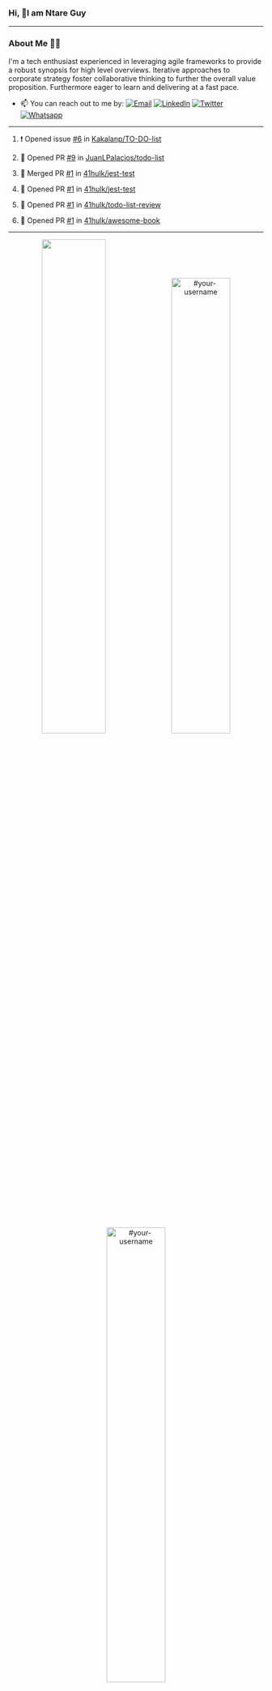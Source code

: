 ### Hi, 👋I am Ntare Guy

---

### About Me 👨‍💻

I'm a tech enthusiast experienced in leveraging agile frameworks to provide a robust synopsis for high level overviews. Iterative approaches to corporate strategy foster collaborative thinking to further the overall value proposition. Furthermore eager to learn and delivering at a fast pace.

- 📫 You can reach out to me by:
  [![Email](https://img.shields.io/badge/--gmail?label=Gmail&logo=Gmail&style=social)](mailto:gntare2@gmail.com)
  [![LinkedIn](https://img.shields.io/badge/--linkedin?label=LinkedIn&logo=LinkedIn&style=social)](https://www.linkedin.com/in/ntare-guy)
  [![Twitter](https://img.shields.io/badge/--twitter?label=Twitter&logo=Twitter&style=social)](https://twitter.com/ntare_guy)
  [![Whatsapp](https://img.shields.io/badge/--whatsapp?label=Whatsapp&logo=whatsapp&style=social)](https://api.whatsapp.com/send?phone=+250780770022&text=Hello%20Guy!%20%F0%9F%91%8B%F0%9F%8F%BB)

---

<!--START_SECTION:activity-->
1. ❗️ Opened issue [#6](https://github.com/Kakalanp/TO-DO-list/issues/6) in [Kakalanp/TO-DO-list](https://github.com/Kakalanp/TO-DO-list)

2. 💪 Opened PR [#9](https://github.com/JuanLPalacios/todo-list/pull/9) in [JuanLPalacios/todo-list](https://github.com/JuanLPalacios/todo-list)
3. 🎉 Merged PR [#1](https://github.com/41hulk/jest-test/pull/1) in [41hulk/jest-test](https://github.com/41hulk/jest-test)
4. 💪 Opened PR [#1](https://github.com/41hulk/jest-test/pull/1) in [41hulk/jest-test](https://github.com/41hulk/jest-test)
5. 💪 Opened PR [#1](https://github.com/41hulk/todo-list-review/pull/1) in [41hulk/todo-list-review](https://github.com/41hulk/todo-list-review)
5. 💪 Opened PR [#1](https://github.com/41hulk/awesome-book/pull/1) in [41hulk/awesome-book](https://github.com/41hulk/awesome-book)
<!--END_SECTION:activity-->

---

<p align="center">
<img width="50%" src="https://github-readme-stats.vercel.app/api?username=41hulk&theme=highcontrast&hide_border=true alt="#your-username" />
<img width="48%" src="https://github-readme-stats.vercel.app/api/top-langs?username=41hulk&show_icons=true&theme=dark&locale=en&layout=compact&hide_border=true" alt="#your-username" />
<img width="48%" src="https://github-readme-streak-stats.herokuapp.com/?user=41hulk&theme=highcontrast&hide_border=true" alt="#your-username" />
</p>
